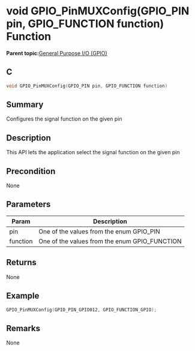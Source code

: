 # void GPIO\_PinMUXConfig\(GPIO\_PIN pin, GPIO\_FUNCTION function\) Function

**Parent topic:**[General Purpose I/O \(GPIO\)](GUID-ED544C7D-3D20-4AEC-99CF-5926C66E9EC7.md)

## C

```c
void GPIO_PinMUXConfig(GPIO_PIN pin, GPIO_FUNCTION function)
```

## Summary

Configures the signal function on the given pin

## Description

This API lets the application select the signal function on the given pin

## Precondition

None

## Parameters

|Param|Description|
|-----|-----------|
|pin|One of the values from the enum GPIO\_PIN|
|function|One of the values from the enum GPIO\_FUNCTION|

## Returns

None

## Example

```c
GPIO_PinMUXConfig(GPIO_PIN_GPIO012, GPIO_FUNCTION_GPIO);
```

## Remarks

None

